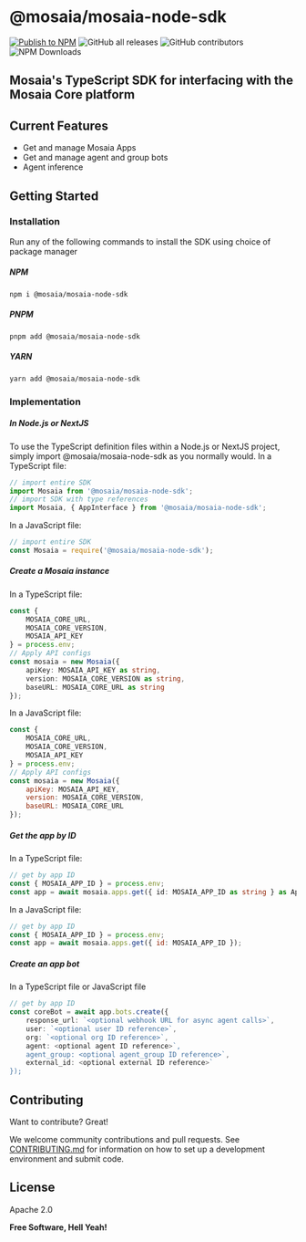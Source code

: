 # @mosaia/mosaia-node-sdk
[![Publish to NPM](https://github.com/mosaia-development/mosaia-node-sdk/actions/workflows/deploy.yml/badge.svg)](https://github.com/mosaia-development/mosaia-node-sdk/actions/workflows/deploy.yml)
![GitHub all releases](https://img.shields.io/github/commit-activity/m/mosaia-development/mosaia-node-sdk)
![GitHub contributors](https://img.shields.io/github/contributors-anon/mosaia-development/mosaia-node-sdk)
![NPM Downloads](https://img.shields.io/npm/dm/%40mosaia%2Fmosaia-node-sdk)

## Mosaia's TypeScript SDK for interfacing with the Mosaia Core platform

## Current Features
- Get and manage Mosaia Apps
- Get and manage agent and group bots
- Agent inference

## Getting Started
### Installation
Run any of the following commands to install the SDK using choice of package manager
##### NPM
```shell
npm i @mosaia/mosaia-node-sdk
```
##### PNPM
```shell
pnpm add @mosaia/mosaia-node-sdk
```
##### YARN
```shell
yarn add @mosaia/mosaia-node-sdk
```

### Implementation
##### In Node.js or NextJS
To use the TypeScript definition files within a Node.js or NextJS project, simply import @mosaia/mosaia-node-sdk as you normally would.
In a TypeScript file:
```typescript
// import entire SDK
import Mosaia from '@mosaia/mosaia-node-sdk';
// import SDK with type references
import Mosaia, { AppInterface } from '@mosaia/mosaia-node-sdk';
```
In a JavaScript file:
```javascript
// import entire SDK
const Mosaia = require('@mosaia/mosaia-node-sdk');
```
##### Create a Mosaia instance
In a TypeScript file:
```typescript
const {
    MOSAIA_CORE_URL,
    MOSAIA_CORE_VERSION,
    MOSAIA_API_KEY
} = process.env;
// Apply API configs 
const mosaia = new Mosaia({
    apiKey: MOSAIA_API_KEY as string,
    version: MOSAIA_CORE_VERSION as string,
    baseURL: MOSAIA_CORE_URL as string
});
```
In a JavaScript file:
```javascript
const {
    MOSAIA_CORE_URL,
    MOSAIA_CORE_VERSION,
    MOSAIA_API_KEY
} = process.env;
// Apply API configs 
const mosaia = new Mosaia({
    apiKey: MOSAIA_API_KEY,
    version: MOSAIA_CORE_VERSION,
    baseURL: MOSAIA_CORE_URL
});
```
##### Get the app by ID
In a TypeScript file:
```typescript
// get by app ID
const { MOSAIA_APP_ID } = process.env;
const app = await mosaia.apps.get({ id: MOSAIA_APP_ID as string } as AppInterface);
```
In a JavaScript file:
```javascript
// get by app ID
const { MOSAIA_APP_ID } = process.env;
const app = await mosaia.apps.get({ id: MOSAIA_APP_ID });
```
##### Create an app bot
In a TypeScript file or JavaScript file
```typescript
// get by app ID
const coreBot = await app.bots.create({
    response_url: `<optional webhook URL for async agent calls>`,
    user: `<optional user ID reference>`,
    org: `<optional org ID reference>`,
    agent: <optional agent ID reference>`,
    agent_group: <optional agent_group ID reference>`,
    external_id: <optional external ID reference>`
});
```
    
## Contributing
Want to contribute? Great!

We welcome community contributions and pull requests. See [CONTRIBUTING.md](https://github.com/mosaia-development/mosaia-node-sdk/blob/8f4dd4785cb5194a3567a76643844e699e637f46/CONTRIBUTING.md) for information on how to set up a development environment and submit code.

## License

Apache 2.0

**Free Software, Hell Yeah!**
